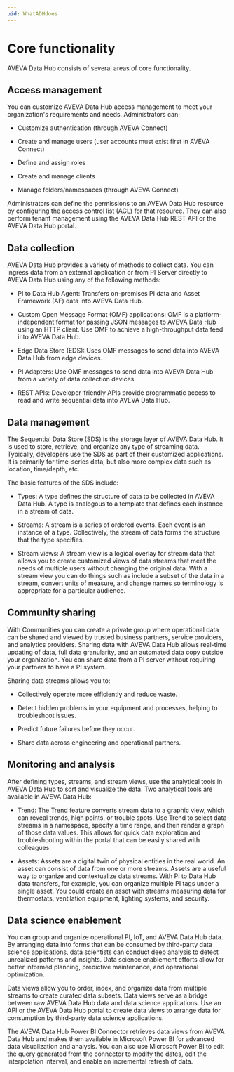 ```yaml
---
uid: WhatADHdoes
---
```


# Core functionality

AVEVA Data Hub consists of several areas of core functionality.

## Access management

You can customize AVEVA Data Hub access management to meet your organization's requirements and needs. Administrators can:

- Customize authentication (through AVEVA Connect)

- Create and manage users (user accounts must exist first in AVEVA Connect)

- Define and assign roles

- Create and manage clients

- Manage folders/namespaces (through AVEVA Connect)

Administrators can define the permissions to an AVEVA Data Hub resource by configuring the
access control list (ACL) for that resource. They can also perform tenant management using the AVEVA Data
Hub REST API or the AVEVA Data Hub portal.

## Data collection

AVEVA Data Hub provides a variety of methods to collect data. You can ingress data from an external application or from PI Server directly to AVEVA Data Hub using any of the following methods: 

- PI to Data Hub Agent: Transfers on-premises PI data and Asset Framework (AF) data into AVEVA Data Hub.

- Custom Open Message Format (OMF) applications: OMF is a platform-independent format for passing JSON messages to AVEVA Data Hub using an HTTP client. Use OMF to achieve a high-throughput data feed into AVEVA Data Hub. 

- Edge Data Store (EDS): Uses OMF messages to send data into AVEVA Data Hub from edge devices.

- PI Adapters: Use OMF messages to send data into AVEVA Data Hub from a variety of data collection devices. 

- REST APIs: Developer-friendly APIs provide programmatic access to read and write sequential data into AVEVA Data Hub.
 
## Data management 

The Sequential Data Store (SDS) is the storage layer of AVEVA Data Hub. It is used to store, retrieve, and organize any type of streaming data. Typically, developers use the SDS as part of their customized applications. It is primarily for time-series data, but also more complex data such as location, time/depth, etc.

The basic features of the SDS include: 

- Types: A type defines the structure of data to be collected in AVEVA Data Hub. A type is analogous to a template that defines each instance in a stream of data.

- Streams: A stream is a series of ordered events. Each event is an instance of a type. Collectively, the stream of data forms the structure that the type specifies.

- Stream views: A stream view is a logical overlay for stream data that allows you to create customized views of data streams that meet the needs of multiple users without changing the original data. With a stream view you can do things such as include a subset of the data in a stream, convert units of measure, and change names so terminology is appropriate for a particular audience.

## Community sharing

With Communities you can create a private group where operational data can be shared and viewed by trusted business partners, service providers, and analytics providers. Sharing data with AVEVA Data Hub allows real-time updating of data, full data granularity, and an automated data copy outside your organization. You can share data from a PI server without requiring your partners to have a PI system.

Sharing data streams allows you to:

- Collectively operate more efficiently and reduce waste.

- Detect hidden problems in your equipment and processes, helping to troubleshoot issues.

- Predict future failures before they occur.

- Share data across engineering and operational partners.

## Monitoring and analysis 

After defining types, streams, and stream views, use the analytical tools in AVEVA Data Hub to sort and visualize the data. Two analytical tools are available in AVEVA Data Hub: 

- Trend: The Trend feature converts stream data to a graphic view, which can reveal trends, high points, or trouble spots. Use Trend to select data streams in a namespace, specify a time range, and then render a graph of those data values. This allows for quick data exploration and troubleshooting within the portal that can be easily shared with colleagues.

- Assets: Assets are a digital twin of physical entities in the real world. An asset can consist of data from one or more streams. Assets are a useful way to organize and contextualize data streams. With PI to Data Hub data transfers, for example, you can organize multiple PI tags under a single asset. You could create an asset with streams measuring data for thermostats, ventilation equipment, lighting systems, and security.

## Data science enablement

You can group and organize operational PI, IoT, and AVEVA Data Hub data. By arranging data into forms that can be consumed by third-party data science applications, data scientists can conduct deep analysis to detect unrealized patterns and insights. Data science enablement efforts allow for better informed planning, predictive maintenance, and operational optimization. 

Data views allow you to order, index, and organize data from multiple streams to create curated data subsets. Data views serve as a bridge between raw AVEVA Data Hub data and data science applications. Use an API or the AVEVA Data Hub portal to create data views to arrange data for consumption by third-party data science applications.

The AVEVA Data Hub Power BI Connector retrieves data views from AVEVA Data Hub and makes them available in Microsoft Power BI for advanced data visualization and analysis. You can also use Microsoft Power BI to edit the query generated from the connector to modify the dates, edit the interpolation interval, and enable an incremental refresh of data.
